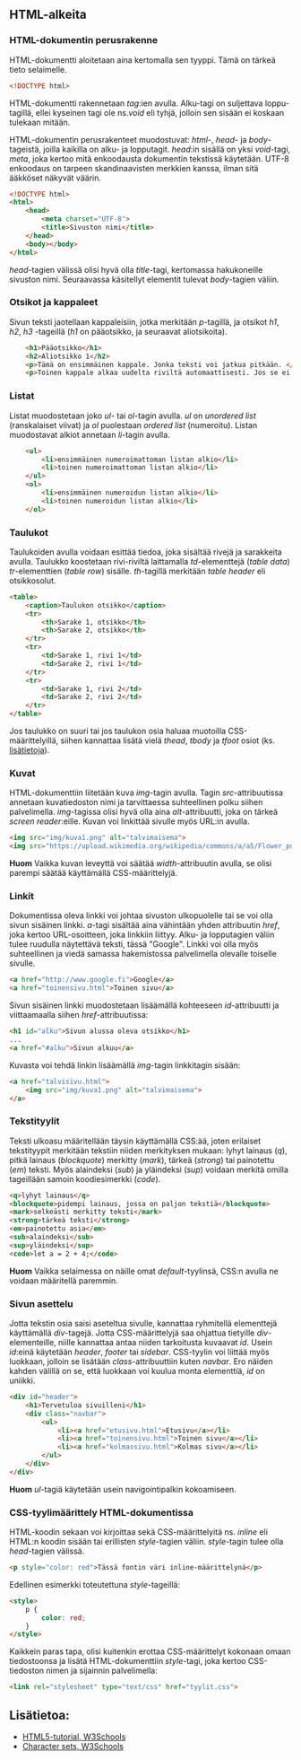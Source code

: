 ## HTML-alkeita

### HTML-dokumentin perusrakenne

HTML-dokumentti aloitetaan aina kertomalla sen tyyppi. Tämä on tärkeä tieto selaimelle.

```html
<!DOCTYPE html>
```

HTML-dokumentti rakennetaan *tag*:ien avulla. Alku-tagi on suljettava loppu-tagillä, ellei kyseinen tagi ole ns.*void* eli tyhjä, jolloin sen sisään ei koskaan tulekaan mitään.

HTML-dokumentin perusrakenteet muodostuvat: *html*-, *head*- ja *body*-tageistä, joilla kaikilla on alku- ja lopputagit. *head*:in sisällä on yksi *void*-tagi, *meta*, joka kertoo mitä enkoodausta dokumentin tekstissä käytetään. UTF-8 enkoodaus on tarpeen skandinaavisten merkkien kanssa, ilman sitä ääkköset näkyvät väärin.

```html
<!DOCTYPE html>
<html>
    <head>
        <meta charset="UTF-8">
        <title>Sivuston nimi</title>
    </head>
    <body></body>
</html>
```

*head*-tagien välissä olisi hyvä olla *title*-tagi, kertomassa hakukoneille sivuston nimi. Seuraavassa käsitellyt elementit tulevat *body*-tagien väliin.

### Otsikot ja kappaleet

Sivun teksti jaotellaan kappaleisiin, jotka merkitään *p*-tagillä, ja otsikot *h1*, *h2*, *h3* -tageillä (*h1* on pääotsikko, ja seuraavat aliotsikoita). 


```html
    <h1>Pääotsikko</h1>
    <h2>Aliotsikko 1</h2>
    <p>Tämä on ensimmäinen kappale. Jonka teksti voi jatkua pitkään. </p>
    <p>Toinen kappale alkaa uudelta riviltä automaattisesti. Jos se ei mahdu yhdelle riville, voit jatkaa tekstiä seuraavalle riviltä. </p>
```

### Listat

Listat muodostetaan joko *ul*- tai *ol*-tagin avulla. *ul* on *unordered list* (ranskalaiset viivat) ja *ol* puolestaan *ordered list* (numeroitu). Listan muodostavat alkiot annetaan *li*-tagin avulla. 

```html
    <ul>
        <li>ensimmäinen numeroimattoman listan alkio</li>
        <li>toinen numeroimattoman listan alkio</li>
    </ul>
    <ol>
        <li>ensimmäinen numeroidun listan alkio</li>
        <li>toinen numeroidun listan alkio</li>
    </ol>
```

### Taulukot

Taulukoiden avulla voidaan esittää tiedoa, joka sisältää rivejä ja sarakkeita avulla. Taulukko koostetaan rivi-riviltä laittamalla *td*-elementtejä (*table data*) *tr*-elementtien (*table row*) sisälle. *th*-tagillä merkitään *table header* eli otsikkosolut.

```html
<table>
    <caption>Taulukon otsikko</caption>
    <tr>
        <th>Sarake 1, otsikko</th>
        <th>Sarake 2, otsikko</th>
    </tr>
    <tr>
        <td>Sarake 1, rivi 1</td>
        <td>Sarake 2, rivi 1</td>
    </tr>
    <tr>
        <td>Sarake 1, rivi 2</td>
        <td>Sarake 2, rivi 2</td>
    </tr>
</table>
```

Jos taulukko on suuri tai jos taulukon osia haluaa muotoilla CSS-määrittelyillä, siihen kannattaa lisätä vielä *thead*, *tbody* ja *tfoot* osiot (ks. [lisätietoja](https://www.w3schools.com/tags/tag_thead.asp)).

### Kuvat

HTML-dokumenttiin liitetään kuva *img*-tagin avulla. Tagin *src*-attribuutissa annetaan kuvatiedoston nimi ja tarvittaessa suhteellinen polku siihen palvelimella. *img*-tagissa olisi hyvä olla aina *alt*-attribuutti, joka on tärkeä *screen reader*:eille. Kuvan voi linkittää sivulle myös URL:in avulla. 

```html
<img src="img/kuva1.png" alt="talvimaisema">
<img src="https://upload.wikimedia.org/wikipedia/commons/a/a5/Flower_poster_2.jpg" alt="kukkia" width="30%"/>
```

**Huom** Vaikka kuvan leveyttä voi säätää *width*-attribuutin avulla, se olisi parempi säätää käyttämällä CSS-määrittelyjä.

### Linkit

Dokumentissa oleva linkki voi johtaa sivuston ulkopuolelle tai se voi olla sivun sisäinen linkki. *a*-tagi sisältää aina vähintään yhden attribuutin *href*, joka kertoo URL-osoitteen, joka linkkiin liittyy. Alku- ja lopputagien väliin tulee ruudulla näytettävä teksti, tässä "Google". Linkki voi olla myös suhteellinen ja viedä samassa hakemistossa palvelimella olevalle toiselle sivulle.

```html
<a href="http://www.google.fi">Google</a>
<a href="toinensivu.html">Toinen sivu</a>
```

Sivun sisäinen linkki muodostetaan lisäämällä kohteeseen *id*-attribuutti ja viittaamaalla siihen *href*-attribuutissa:

```html
<h1 id="alku">Sivun alussa oleva otsikko</h1>
...
<a href="#alku">Sivun alkuu</a>
```

Kuvasta voi tehdä linkin lisäämällä *img*-tagin linkkitagin sisään:

```html
<a href="talvisivu.html">
    <img src="img/kuva1.png" alt="talvimaisema">
</a>
```

### Tekstityylit

Teksti ulkoasu määritellään täysin käyttämällä CSS:ää, joten erilaiset tekstityypit merkitään tekstiin niiden merkityksen mukaan: lyhyt lainaus (*q*), pitkä lainaus (*blockquote*) merkitty (*mark*), tärkeä (*strong*) tai painotettu (*em*) teksti. Myös alaindeksi (*sub*) ja yläindeksi (*sup*) voidaan merkitä omilla tageillään samoin koodiesimerkki (*code*).

```html
<q>lyhyt lainaus</q>
<blockquote>pidempi lainaus, jossa on paljon tekstiä</blockquote>
<mark>selkeästi merkitty teksti</mark>
<strong>tärkeä teksti</strong>
<em>painotettu asia</em>
<sub>alaindeksi</sub>
<sup>yläindeksi</sup>
<code>let a = 2 + 4;</code>
```

**Huom** Vaikka selaimessa on näille omat *default*-tyylinsä, CSS:n avulla ne voidaan määritellä paremmin.

### Sivun asettelu

Jotta tekstin osia saisi aseteltua sivulle, kannattaa ryhmitellä elementtejä käyttämällä *div*-tagejä. Jotta CSS-määrittelyjä saa ohjattua tietyille *div*-elementeille, niille kannattaa antaa niiden tarkoitusta kuvaavat *id*. Usein *id*:einä käytetään *header*, *footer* tai *sidebar*. CSS-tyylin voi liittää myös luokkaan, jolloin se lisätään *class*-attribuuttiin kuten  *navbar*. Ero näiden kahden välillä on se, että luokkaan voi kuulua monta elementtiä, *id* on uniikki.

```html
<div id="header">
    <h1>Tervetuloa sivuilleni</h1>
    <div class="navbar">
        <ul>
            <li><a href="etusivu.html">Etusivu</a></li>
            <li><a href="toinensivu.html">Toinen sivu</a></li>
            <li><a href="kolmassivu.html">Kolmas sivu</a></li>
        </ul>
    </div>
</div>
```

**Huom** *ul*-tagiä käytetään usein navigointipalkin kokoamiseen.

### CSS-tyylimäärittely HTML-dokumentissa

HTML-koodin sekaan voi kirjoittaa sekä CSS-määrittelyitä ns. *inline* eli HTML:n koodin sisään tai erillisten *style*-tagien väliin. *style*-tagin tulee olla *head*-tagien välissä.

```html
<p style="color: red">Tässä fontin väri inline-määrittelynä</p>
```

Edellinen esimerkki toteutettuna *style*-tageillä:

```html
<style>
    p {
        color: red;
    }
</style>
```

Kaikkein paras tapa, olisi kuitenkin erottaa CSS-määrittelyt kokonaan omaan tiedostoonsa ja lisätä HTML-dokumenttiin *style*-tagi, joka kertoo CSS-tiedoston nimen ja sijainnin palvelimella:

```html
<link rel="stylesheet" type="text/css" href="tyylit.css">
```

## Lisätietoa:

- [HTML5-tutorial, W3Schools](https://www.w3schools.com/html/default.asp)
- [Character sets, W3Schools](https://www.w3schools.com/html/html_charset.asp)
